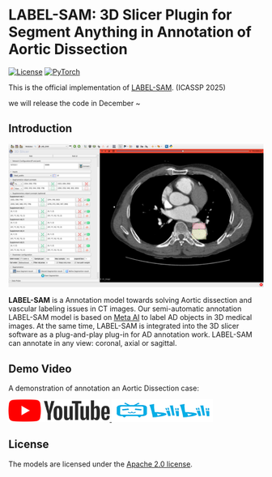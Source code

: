 # LABEL-SAM: 3D Slicer Plugin for Segment Anything in Annotation of Aortic Dissection

[![License](https://img.shields.io/badge/License-Apache_2.0-blue.svg)](https://opensource.org/licenses/Apache-2.0) 
<a href="https://pytorch.org/get-started/locally/"><img alt="PyTorch" src="https://img.shields.io/badge/PyTorch-ee4c2c?logo=pytorch&logoColor=white"></a>

This is the official implementation of [LABEL-SAM](). (ICASSP 2025)

we will release the code in December ~

## Introduction

![](/figs/interface.png)

**LABEL-SAM** is a Annotation model towards solving Aortic dissection and vascular labeling issues in CT images. Our semi-automatic annotation LABEL-SAM model is based on [Meta AI](https://segment-anything.com/) to label AD objects in 3D medical images. At the same time, LABEL-SAM is integrated into the 3D slicer software as a plug-and-play plug-in for AD annotation work. LABEL-SAM can annotate in any view: coronal, axial or sagittal.

## Demo Video

A demonstration of annotation an Aortic Dissection case:

<a href="https://www.youtube.com/watch?v=R3Fzgl1b4JQ">
  <img src="/figs/YouTube.png" alt="Image 1" width="200"/>
</a>
<a href="https://www.bilibili.com/video/BV1QXtwepEQA/?vd_source=4eb5fca2d5207ec68d662e71ae2745e3">
  <img src="/figs/bibili.png" alt="Image 2" width="200"/>
</a>



## License

The models are licensed under the [Apache 2.0 license](./LICENSE).
